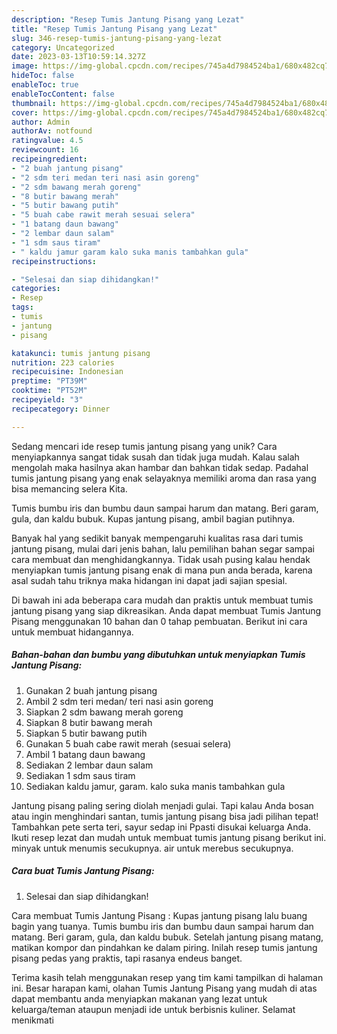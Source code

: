 ```yaml
---
description: "Resep Tumis Jantung Pisang yang Lezat"
title: "Resep Tumis Jantung Pisang yang Lezat"
slug: 346-resep-tumis-jantung-pisang-yang-lezat
category: Uncategorized
date: 2023-03-13T10:59:14.327Z
image: https://img-global.cpcdn.com/recipes/745a4d7984524ba1/680x482cq70/tumis-jantung-pisang-foto-resep-utama.jpg
hideToc: false
enableToc: true
enableTocContent: false
thumbnail: https://img-global.cpcdn.com/recipes/745a4d7984524ba1/680x482cq70/tumis-jantung-pisang-foto-resep-utama.jpg
cover: https://img-global.cpcdn.com/recipes/745a4d7984524ba1/680x482cq70/tumis-jantung-pisang-foto-resep-utama.jpg
author: Admin
authorAv: notfound
ratingvalue: 4.5
reviewcount: 16
recipeingredient:
- "2 buah jantung pisang"
- "2 sdm teri medan teri nasi asin goreng"
- "2 sdm bawang merah goreng"
- "8 butir bawang merah"
- "5 butir bawang putih"
- "5 buah cabe rawit merah sesuai selera"
- "1 batang daun bawang"
- "2 lembar daun salam"
- "1 sdm saus tiram"
- " kaldu jamur garam kalo suka manis tambahkan gula"
recipeinstructions:

- "Selesai dan siap dihidangkan!"
categories:
- Resep
tags:
- tumis
- jantung
- pisang

katakunci: tumis jantung pisang 
nutrition: 223 calories
recipecuisine: Indonesian
preptime: "PT39M"
cooktime: "PT52M"
recipeyield: "3"
recipecategory: Dinner

---
```





Sedang mencari ide resep tumis jantung pisang yang unik? Cara menyiapkannya sangat tidak susah dan tidak juga mudah. Kalau salah mengolah maka hasilnya akan hambar dan bahkan tidak sedap. Padahal tumis jantung pisang yang enak selayaknya memiliki aroma dan rasa yang bisa memancing selera Kita.





Tumis bumbu iris dan bumbu daun sampai harum dan matang. Beri garam, gula, dan kaldu bubuk. Kupas jantung pisang, ambil bagian putihnya.

Banyak hal yang sedikit banyak mempengaruhi kualitas rasa dari tumis jantung pisang, mulai dari jenis bahan, lalu pemilihan bahan segar sampai cara membuat dan menghidangkannya. Tidak usah pusing kalau hendak menyiapkan tumis jantung pisang enak di mana pun anda berada, karena asal sudah tahu triknya maka hidangan ini dapat jadi sajian spesial.






Di bawah ini ada beberapa cara mudah dan praktis untuk membuat tumis jantung pisang yang siap dikreasikan. Anda dapat membuat Tumis Jantung Pisang menggunakan 10 bahan dan 0 tahap pembuatan. Berikut ini cara untuk membuat hidangannya.

<!--inarticleads1-->

##### Bahan-bahan dan bumbu yang dibutuhkan untuk menyiapkan Tumis Jantung Pisang:

1. Gunakan 2 buah jantung pisang
1. Ambil 2 sdm teri medan/ teri nasi asin goreng
1. Siapkan 2 sdm bawang merah goreng
1. Siapkan 8 butir bawang merah
1. Siapkan 5 butir bawang putih
1. Gunakan 5 buah cabe rawit merah (sesuai selera)
1. Ambil 1 batang daun bawang
1. Sediakan 2 lembar daun salam
1. Sediakan 1 sdm saus tiram
1. Sediakan  kaldu jamur, garam. kalo suka manis tambahkan gula


Jantung pisang paling sering diolah menjadi gulai. Tapi kalau Anda bosan atau ingin menghindari santan, tumis jantung pisang bisa jadi pilihan tepat! Tambahkan pete serta teri, sayur sedap ini Ppasti disukai keluarga Anda. Ikuti resep lezat dan mudah untuk membuat tumis jantung pisang berikut ini. minyak untuk menumis secukupnya. air untuk merebus secukupnya. 

<!--inarticleads2-->

##### Cara buat Tumis Jantung Pisang:


1. Selesai dan siap dihidangkan!

Cara membuat Tumis Jantung Pisang : Kupas jantung pisang lalu buang bagin yang tuanya. Tumis bumbu iris dan bumbu daun sampai harum dan matang. Beri garam, gula, dan kaldu bubuk. Setelah jantung pisang matang, matikan kompor dan pindahkan ke dalam piring. Inilah resep tumis jantung pisang pedas yang praktis, tapi rasanya endeus banget. 

Terima kasih telah menggunakan resep yang tim kami tampilkan di halaman ini. Besar harapan kami, olahan Tumis Jantung Pisang yang mudah di atas dapat membantu anda menyiapkan makanan yang lezat untuk keluarga/teman ataupun menjadi ide untuk berbisnis kuliner. Selamat menikmati
